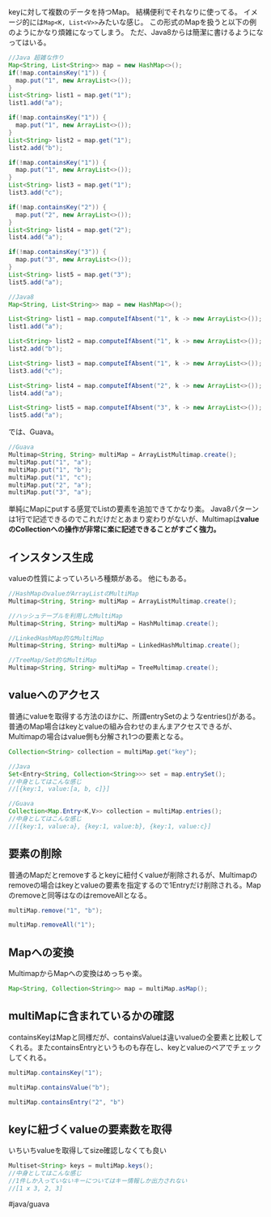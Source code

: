 keyに対して複数のデータを持つMap。
結構便利でそれなりに使ってる。
イメージ的には`Map<K, List<V>>`みたいな感じ。
この形式のMapを扱うと以下の例のようにかなり煩雑になってしまう。
ただ、Java8からは簡潔に書けるようになってはいる。
```java
//Java 超雑な作り
Map<String, List<String>> map = new HashMap<>();
if(!map.containsKey("1")) {
  map.put("1", new ArrayList<>());
}
List<String> list1 = map.get("1");
list1.add("a");

if(!map.containsKey("1")) {
  map.put("1", new ArrayList<>());
}
List<String> list2 = map.get("1");
list2.add("b");

if(!map.containsKey("1")) {
  map.put("1", new ArrayList<>());
}
List<String> list3 = map.get("1");
list3.add("c");

if(!map.containsKey("2")) {
  map.put("2", new ArrayList<>());
}
List<String> list4 = map.get("2");
list4.add("a");

if(!map.containsKey("3")) {
  map.put("3", new ArrayList<>());
}
List<String> list5 = map.get("3");
list5.add("a");

//Java8
Map<String, List<String>> map = new HashMap<>();

List<String> list1 = map.computeIfAbsent("1", k -> new ArrayList<>());
list1.add("a");

List<String> list2 = map.computeIfAbsent("1", k -> new ArrayList<>());
list2.add("b");

List<String> list3 = map.computeIfAbsent("1", k -> new ArrayList<>());
list3.add("c");

List<String> list4 = map.computeIfAbsent("2", k -> new ArrayList<>());
list4.add("a");

List<String> list5 = map.computeIfAbsent("3", k -> new ArrayList<>());
list5.add("a");
```
では、Guava。
```java
//Guava
Multimap<String, String> multiMap = ArrayListMultimap.create();
multiMap.put("1", "a");
multiMap.put("1", "b");
multiMap.put("1", "c");
multiMap.put("2", "a");
multiMap.put("3", "a");
```
単純にMapにputする感覚でListの要素を追加できてかなり楽。
Java8パターンは1行で記述できるのでこれだけだとあまり変わりがないが、Multimapは**valueのCollectionへの操作が非常に楽に記述できることがすごく強力。**
## インスタンス生成
valueの性質によっていろいろ種類がある。
他にもある。
```java
//HashMapのvalueがArrayListのMultiMap
Multimap<String, String> multiMap = ArrayListMultimap.create();

//ハッシュテーブルを利用したMultiMap
Multimap<String, String> multiMap = HashMultimap.create();

//LinkedHashMap的なMultiMap
Multimap<String, String> multiMap = LinkedHashMultimap.create();

//TreeMap/Set的なMultiMap
Multimap<String, String> multiMap = TreeMultimap.create();
```
## valueへのアクセス
普通にvalueを取得する方法のほかに、所謂entrySetのようなentries()がある。
普通のMap場合はkeyとvalueの組み合わせのまんまアクセスできるが、Multimapの場合はvalue側も分解され1つの要素となる。
```java
Collection<String> collection = multiMap.get("key");

//Java
Set<Entry<String, Collection<String>>> set = map.entrySet();
//中身としてはこんな感じ
//[{key:1, value:[a, b, c]}]

//Guava
Collection<Map.Entry<K,V>> collection = multiMap.entries();
//中身としてはこんな感じ
//[{key:1, value:a}, {key:1, value:b}, {key:1, value:c}]
```
## 要素の削除
普通のMapだとremoveするとkeyに紐付くvalueが削除されるが、Multimapのremoveの場合はkeyとvalueの要素を指定するので1Entryだけ削除される。Mapのremoveと同等はなのはremoveAllとなる。
```java
multiMap.remove("1", "b");

multiMap.removeAll("1");
```
## Mapへの変換
MultimapからMapへの変換はめっちゃ楽。
```java
Map<String, Collection<String>> map = multiMap.asMap();
```
## multiMapに含まれているかの確認
containsKeyはMapと同様だが、containsValueは違いvalueの全要素と比較してくれる。またcontainsEntryというものも存在し、keyとvalueのペアでチェックしてくれる。
```java
multiMap.containsKey("1");

multiMap.containsValue("b");

multiMap.containsEntry("2", "b")
```
## keyに紐づくvalueの要素数を取得
いちいちvalueを取得してsize確認しなくても良い
```java
Multiset<String> keys = multiMap.keys();
//中身としてはこんな感じ
//1件しか入っていないキーについてはキー情報しか出力されない
//[1 x 3, 2, 3]
```
#java/guava 